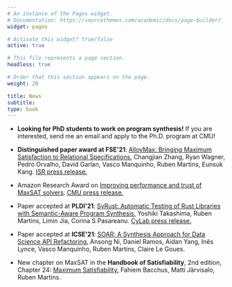 ```yaml
---
# An instance of the Pages widget.
# Documentation: https://sourcethemes.com/academic/docs/page-builder/
widget: pages

# Activate this widget? true/false
active: true

# This file represents a page section.
headless: true

# Order that this section appears on the page.
weight: 20

title: News
subtitle:
type: book
---
```


* **Looking for PhD students to work on program synthesis!** If you are interested, send me an email and apply to the Ph.D. program at CMU!

* **Distinguished paper award at FSE'21**: [AlloyMax: Bringing Maximum Satisfaction to Relational Specifications.](media/fse21-alloymax.pdf) Changjian Zhang, Ryan Wagner, Pedro Orvalho, David Garlan, Vasco Manquinho, Ruben Martins, Eunsuk Kang. [ISR press release.](https://www.isri.cmu.edu/news/2021/0721-zhangzcmbp.html)

* Amazon Research Award on [Improving performance and trust of MaxSAT solvers](https://www.amazon.science/research-awards/recipients/ruben-martins-2020). [CMU press release.](https://www.cmu.edu/news/stories/archives/2021/june/amazon-research-awards.html)

* Paper accepted at **PLDI'21**: [SyRust: Automatic Testing of Rust Libraries with Semantic-Aware Program Synthesis.](media/pldi21-syrust.pdf) Yoshiki Takashima, Ruben Martins, Limin Jia, Corina S Pasareanu. [CyLab press release.](https://www.cylab.cmu.edu/news/2021/07/09-SyRust.html)

* Paper accepted at **ICSE'21**: [SOAR: A Synthesis Approach for Data Science API Refactoring.](media/icse21-soar.pdf) Ansong Ni, Daniel Ramos, Aidan Yang, Inês Lynce, Vasco Manquinho, Ruben Martins, Claire Le Goues.

* New chapter on MaxSAT in the **Handbook of Satisfiability**, 2nd edition, Chapter 24: [Maximum Satisfiability.](media/p02c24-mxm.pdf) Fahiem Bacchus, Matti Järvisalo, Ruben Martins.

